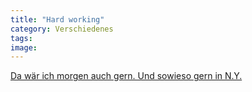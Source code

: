 ```yaml
---
title: "Hard working"
category: Verschiedenes
tags: 
image: 
---
```


[Da wär ich morgen auch gern. Und sowieso gern in N.Y.](http://www.d-nice.com/journal/archives/000135.php)